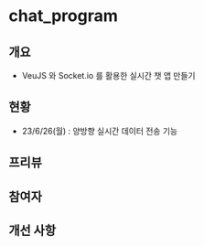 # chat_program

## 개요
- VeuJS 와 Socket.io 를 활용한 실시간 챗 앱 만들기

## 현황
- 23/6/26(월) : 양방향 실시간 데이터 전송 기능

## 프리뷰

## 참여자

## 개선 사항
